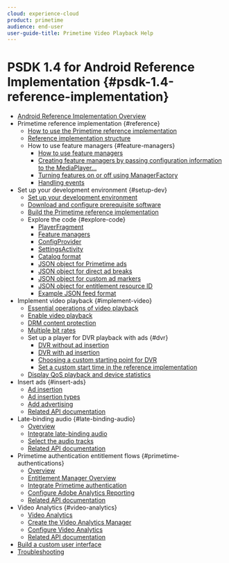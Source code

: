 ```yaml
---
cloud: experience-cloud
product: primetime
audience: end-user
user-guide-title: Primetime Video Playback Help
---
```


# PSDK 1.4 for Android Reference Implementation {#psdk-1.4-reference-implementation}

+ [Android Reference Implementation Overview](home.md)
+ Primetime reference implementation {#reference}
   + [How to use the Primetime reference implementation](ref-implementation/how-to-use-ref-player.md)
   + [Reference implementation structure](ref-implementation/ref-player-structure.md)
   + How to use feature managers {#feature-managers}
      + [How to use feature managers](ref-implementation/using-feature-managers/how-to-use-feature-managers.md)
      + [Creating feature managers by passing configuration information to the MediaPlayer...](ref-implementation/using-feature-managers/creating-feature-managers.md)
      + [Turning features on or off using ManagerFactory](ref-implementation/using-feature-managers/turning-features-on-off.md)
      + [Handling events](ref-implementation/using-feature-managers/handling-events.md)
+ Set up your development environment {#setup-dev}
   + [Set up your development environment](set-up-dev-environment/set-up-dev-environment-overview.md)
   + [Download and configure prerequisite software](set-up-dev-environment/download-prereqs-android.md)
   + [Build the Primetime reference implementation](set-up-dev-environment/install-the-ref-player-project.md)
   + Explore the code {#explore-code}
      + [PlayerFragment](set-up-dev-environment/exploring-code/player-fragment.md)
      + [Feature managers](set-up-dev-environment/exploring-code/about-psdk-feature-managers.md)
      + [ConfigProvider](set-up-dev-environment/exploring-code/config-provider.md)
      + [SettingsActivity](set-up-dev-environment/exploring-code/settings-activity.md)
      + [Catalog format](set-up-dev-environment/exploring-code/catalog-format.md)
      + [JSON object for Primetime ads](set-up-dev-environment/exploring-code/json-pt-ads.md)
      + [JSON object for direct ad breaks](set-up-dev-environment/exploring-code/json-direct-ad-breaks.md)
      + [JSON object for custom ad markers](set-up-dev-environment/exploring-code/json-custom-ad-markers.md)
      + [JSON object for entitlement resource ID](set-up-dev-environment/exploring-code/json-entitlement-resource-id.md)
      + [Example JSON feed format](set-up-dev-environment/exploring-code/example-json-feed-format.md)
+ Implement video playback {#implement-video}
   + [Essential operations of video playback](implement-video-playback/video-playback.md)
   + [Enable video playback](implement-video-playback/enable-video-playback.md)
   + [DRM content protection](implement-video-playback/content-protection.md)
   + [Multiple bit rates](implement-video-playback/mbr.md)
   + Set up a player for DVR playback with ads {#dvr}
      + [DVR without ad insertion](implement-video-playback/dvr/dvr-without-ad-insertion.md)
      + [DVR with ad insertion](implement-video-playback/dvr/dvr-with-ad-insertion.md)
      + [Choosing a custom starting point for DVR](implement-video-playback/dvr/dvr-custom-start-point.md)
      + [Set a custom start time in the reference implementation](implement-video-playback/dvr/set-custom-start-time-dvr.md)
   + [Display QoS playback and device statistics](implement-video-playback/qos-statistics.md)
+ Insert ads {#insert-ads}
   + [Ad insertion](insert-ads/ad-insertion.md)
   + [Ad insertion types](insert-ads/ad-insertion-types.md)
   + [Add advertising](insert-ads/add-advertising.md)
   + [Related API documentation](insert-ads/aps-callbacks-ad-insertion.md)
+ Late-binding audio {#late-binding-audio}
   + [Overview](late-binding-audio/late-binding-audio-overview.md)
   + [Integrate late-binding audio](late-binding-audio/aa-enable.md)
   + [Select the audio tracks](late-binding-audio/select-audio-tracks.md)
   + [Related API documentation](late-binding-audio/aa-api-callbacks.md)
+ Primetime authentication entitlement flows {#primetime-authentications}
   + [Overview](paytvpass-entitlement/paytvpass-entitlement-overview.md)
   + [Entitlement Manager Overview](paytvpass-entitlement/entitlement-overvivew.md)
   + [Integrate Primetime authentication](paytvpass-entitlement/integrate-pass.md)
   + [Configure Adobe Analytics Reporting](paytvpass-entitlement/pass-analytics-setup.md)
   + [Related API documentation](paytvpass-entitlement/pass-apis-callbacks.md)
+ Video Analytics {#video-analytics}
   + [Video Analytics](video-analytics/video-analytics-overview.md)
   + [Create the Video Analytics Manager](video-analytics/create-video-analytics-manager.md)
   + [Configure Video Analytics](video-analytics/configure-video-analytics-manager.md)
   + [Related API documentation](video-analytics/va-apis-callbacks.md)
+ [Build a custom user interface](build-custom-ui.md)
+ [Troubleshooting](troubleshooting.md)
